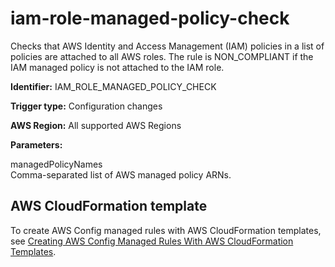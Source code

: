 # iam\-role\-managed\-policy\-check<a name="iam-role-managed-policy-check"></a>

Checks that AWS Identity and Access Management \(IAM\) policies in a list of policies are attached to all AWS roles\. The rule is NON\_COMPLIANT if the IAM managed policy is not attached to the IAM role\.

**Identifier:** IAM\_ROLE\_MANAGED\_POLICY\_CHECK

**Trigger type:** Configuration changes

**AWS Region:** All supported AWS Regions

**Parameters:**

 managedPolicyNames  
Comma\-separated list of AWS managed policy ARNs\.

## AWS CloudFormation template<a name="w24aac11c29c17d207c17"></a>

To create AWS Config managed rules with AWS CloudFormation templates, see [Creating AWS Config Managed Rules With AWS CloudFormation Templates](aws-config-managed-rules-cloudformation-templates.md)\.